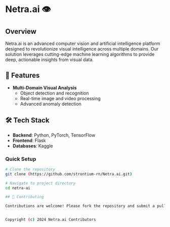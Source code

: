 # Netra.ai 👁️

## Overview

Netra.ai is an advanced computer vision and artificial intelligence platform designed to revolutionize visual intelligence across multiple domains. Our solution leverages cutting-edge machine learning algorithms to provide deep, actionable insights from visual data.

## 🚀 Features

- **Multi-Domain Visual Analysis**
  - Object detection and recognition
  - Real-time image and video processing
  - Advanced anomaly detection

## 🛠 Tech Stack

- **Backend**: Python, PyTorch, TensorFlow
- **Frontend**: Flask
- **Databases**: Kaggle

### Quick Setup

```bash
# Clone the repository
git clone (https://github.com/strontium-rn/Netra.ai.git)

# Navigate to project directory
cd netra-ai

## 🤝 Contributing

Contributions are welcome! Please fork the repository and submit a pull request with your updates or suggestions.


Copyright (c) 2024 Netra.ai Contributors
